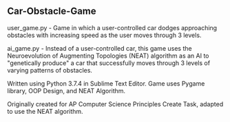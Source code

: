 ## Car-Obstacle-Game
user_game.py - Game in which a user-controlled car dodges approaching obstacles with increasing speed as the user moves through 3 levels.

ai_game.py - Instead of a user-controlled car, this game uses the Neuroevolution of Augmenting Topologies (NEAT) algorithm as an AI to "genetically produce" a car that successfully moves through 3 levels of varying patterns of obstacles.

Written using Python 3.7.4 in Sublime Text Editor. Game uses Pygame library, OOP Design, and NEAT Algorithm.

Originally created for AP Computer Science Principles Create Task, adapted to use the NEAT algorithm.
